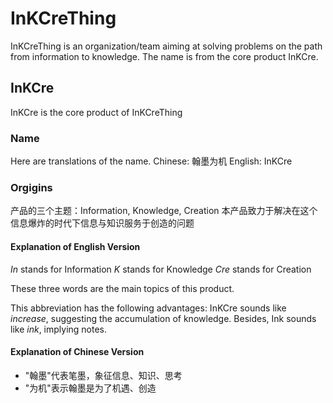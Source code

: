 # InKCreThing
InKCreThing is an organization/team aiming at solving problems on the path from information to knowledge.
The name is from the core product InKCre.


## InKCre
InKCre is the core product of InKCreThing

### Name
Here are translations of the name.
Chinese: 翰墨为机
English: InKCre

### Orgigins
产品的三个主题：Information, Knowledge, Creation
本产品致力于解决在这个信息爆炸的时代下信息与知识服务于创造的问题

#### Explanation of English Version
*In* stands for Information
*K* stands for Knowledge
*Cre* stands for Creation

These three words are the main topics of this product.

This abbreviation has the following advantages:
InKCre sounds like *increase*, suggesting the accumulation of knowledge.
Besides, Ink sounds like *ink*, implying notes. 

#### Explanation of Chinese Version
- "翰墨"代表笔墨，象征信息、知识、思考
- "为机"表示翰墨是为了机遇、创造


<!--

**Here are some ideas to get you started:**

[x] 🙋‍♀️ A short introduction - what is your organization all about?
[] 🌈 Contribution guidelines - how can the community get involved?
[] 👩‍💻 Useful resources - where can the community find your docs? Is there anything else the community should know?
[] 🍿 Fun facts - what does your team eat for breakfast?
-->
